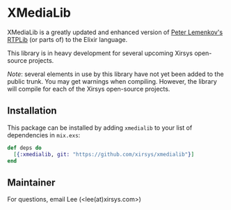 # XMediaLib

XMediaLib is a greatly updated and enhanced version of [Peter Lemenkov's](https://github.com/lemenkov) [RTPLib](https://github.com/lemenkov/rtplib) (or parts of) to the Elixir language.

This library is in heavy development for several upcoming Xirsys open-source projects.

_Note_: several elements in use by this library have not yet been added to the public trunk. You may get warnings when compiling. However, the library will compile for each of the Xirsys open-source projects.

## Installation

This package can be installed by adding `xmedialib` to your list of dependencies in `mix.exs`:

```elixir
def deps do
  [{:xmedialib, git: "https://github.com/xirsys/xmedialib"}]
end
```

## Maintainer

For questions, email Lee (<lee(at)xirsys.com>)